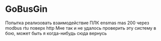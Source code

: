 # GoBusGin
Попытка реализовать взаимодействие ПЛК ensmas mas 200 через modbus rtu поверх http
Мне так и не удалось проверить эту систему в бою, может быть я когда-нибудь сюда вернусь
